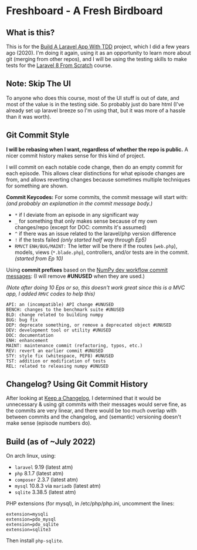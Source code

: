 # Freshboard - A Fresh Birdboard
## What is this?
This is for the [Build A Laravel App With TDD](https://laracasts.com/series/build-a-laravel-app-with-tdd) project, which I did a few years ago (2020).  I'm doing it again, using it as an opportunity to learn more about git (merging from other repos), and I will be using the testing skills to make tests for the [Laravel 8 From Scratch](https://laracasts.com/series/laravel-8-from-scratch) course.

## Note: Skip The UI
To anyone who does this course, most of the UI stuff is out of date, and most of the value is in the testing side.  So probably just do bare html (I've already set up laravel breeze so I'm using that, but it was more of a hassle than it was worth).

## Git Commit Style
**I will be rebasing when I want, regardless of whether the repo is public.**  A nicer commit history makes sense for this kind of project.

I will commit on each notable code change, then do an empty commit for each episode.  This allows clear distinctions for what episode changes are from, and allows reverting changes because sometimes multiple techniques for something are shown.

**Commit Keycodes:** For some commits, the commit message will start with:  *(and probably an explanation in the commit message body.)*

- `*` if I deviate from an episode in any significant way
- `_` for something that only makes sense because of my own changes/repo (except for DOC: commits it's assumed)
- `^` if there was an issue related to the laravel/php version difference
- `!` if the tests failed *(only started half way through Ep5)*
- `RMVCT` `ENH/BUG/MAINT:` The letter will be there if the routes (`web.php`), models, views (`*.blade.php`), controllers, and/or tests are in the commit. *(started from Ep 10)*

Using **commit prefixes** based on the [NumPy dev workflow commit messages](https://numpy.org/doc/1.14/dev/gitwash/development_workflow.html#writing-the-commit-message):
(I will remove **#UNUSED** when they are used.)

*(Note after doing 10 Eps or so, this doesn't work great since this is a MVC app, I added `RMVC` codes to help this)*
```
API: an (incompatible) API change #UNUSED
BENCH: changes to the benchmark suite #UNUSED
BLD: change related to building numpy
BUG: bug fix
DEP: deprecate something, or remove a deprecated object #UNUSED
DEV: development tool or utility #UNUSED
DOC: documentation
ENH: enhancement
MAINT: maintenance commit (refactoring, typos, etc.)
REV: revert an earlier commit #UNUSED
STY: style fix (whitespace, PEP8) #UNUSED
TST: addition or modification of tests
REL: related to releasing numpy #UNUSED
```

## Changelog?  Using Git Commit History
After looking at [Keep a Changelog](https://keepachangelog.com/en/1.0.0/), I determined that it would be unnecessary & using git commits with their messages would serve fine, as the commits are very linear, and there would be too much overlap with between commits and the changelog, and (semantic) versioning doesn't make sense (episode numbers do).

## Build (as of ~July 2022)
On arch linux, using:

- `laravel` 9.19 (latest atm)
- `php` 8.1.7 (latest atm)
- `composer` 2.3.7 (latest atm)
- `mysql` 10.8.3 via `mariadb` (latest atm)
- `sqlite` 3.38.5 (latest atm)

PHP extensions (for mysql), in /etc/php/php.ini, uncomment the lines:
```
extension=mysqli
extension=pdo_mysql
extension=pdo_sqlite
extension=sqlite3
```
Then install `php-sqlite`.
